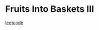 Fruits Into Baskets III
=======================
[leetcode](https://leetcode.com/problems/fruits-into-baskets-iii)
